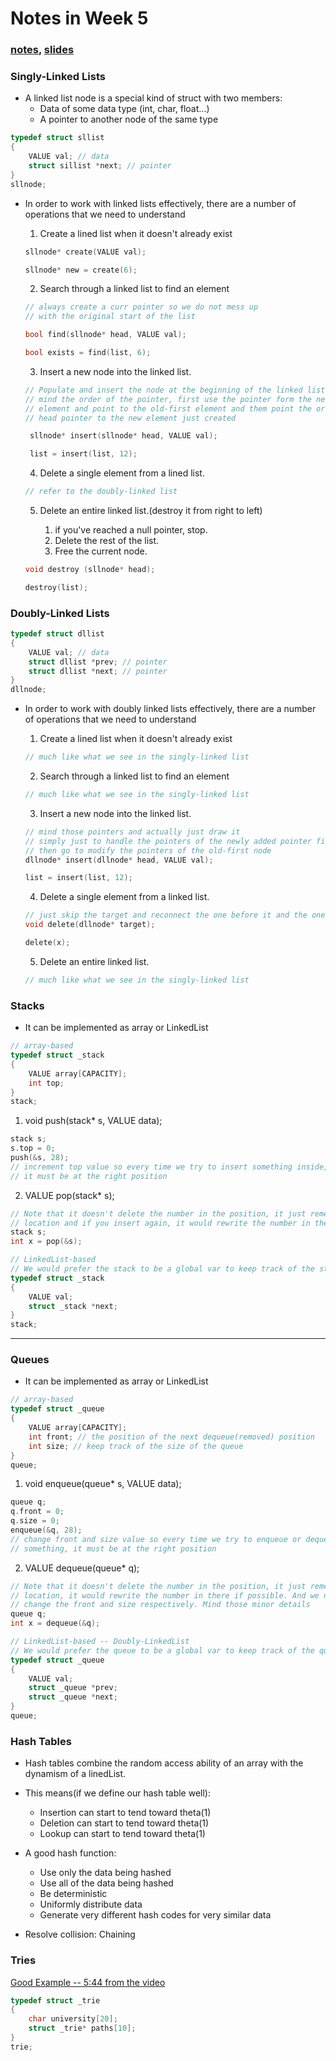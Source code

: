 # Notes in Week 5

###  [notes](http://docs.cs50.net/2016/fall/notes/5/week5.html), [slides](http://cdn.cs50.net/2016/fall/lectures/5/week5.pdf)

### Singly-Linked Lists

*   A linked list node is a special kind of struct with two members:
    *   Data of some data type (int, char, float...)
    *   A pointer to another node of the same type

```C
typedef struct sllist
{
    VALUE val; // data
    struct sillist *next; // pointer
}
sllnode;
```

*   In order to work with linked lists effectively, there are a number of operations that we need to understand

    1.  Create a lined list when it doesn't already exist
    ```C
    sllnode* create(VALUE val);

    sllnode* new = create(6);
    ```
    2.  Search through a linked list to find an element
    ```C
    // always create a curr pointer so we do not mess up 
    // with the original start of the list

    bool find(sllnode* head, VALUE val); 

    bool exists = find(list, 6);
    ```
    3.  Insert a new node into the linked list.
    ```C
    // Populate and insert the node at the beginning of the linked list.
    // mind the order of the pointer, first use the pointer form the new
    // element and point to the old-first element and them point the original
    // head pointer to the new element just created

     sllnode* insert(sllnode* head, VALUE val);

     list = insert(list, 12);
    ```
    4.  Delete a single element from a lined list.
    ```C
    // refer to the doubly-linked list
    ```
    5.  Delete an entire linked list.(destroy it from right to left)

        1.  if you've reached a null pointer, stop.
        2.  Delete the rest of the list.
        3.  Free the current node.

    ```C
    void destroy (sllnode* head);

    destroy(list);
    ```

### Doubly-Linked Lists

```C
typedef struct dllist
{
    VALUE val; // data
    struct dllist *prev; // pointer
    struct dllist *next; // pointer
}
dllnode;
```


*   In order to work with doubly linked lists effectively, there 
are a number of operations that we need to understand

    1.  Create a lined list when it doesn't already exist
    ```C
    // much like what we see in the singly-linked list
    ```
    2.  Search through a linked list to find an element
    ```C
    // much like what we see in the singly-linked list    
    ```    
    3.  Insert a new node into the linked list.
    ```C
    // mind those pointers and actually just draw it
    // simply just to handle the pointers of the newly added pointer first
    // then go to modify the pointers of the old-first node
    dllnode* insert(dllnode* head, VALUE val);

    list = insert(list, 12);
    ```    
    4.  Delete a single element from a linked list.
    ```C
    // just skip the target and reconnect the one before it and the one after.
    void delete(dllnode* target);

    delete(x);
    ```
    5.  Delete an entire linked list.
    ```C
    // much like what we see in the singly-linked list
    ```

### Stacks  

*   It can be implemented as array or LinkedList

```C
// array-based
typedef struct _stack
{
    VALUE array[CAPACITY];
    int top;
}
stack;
```

1.  void push(stack* s, VALUE data);
```C
stack s;
s.top = 0;
push(&s, 28);
// increment top value so every time we try to insert something inside,
// it must be at the right position
```

2.  VALUE pop(stack* s);
```C
// Note that it doesn't delete the number in the position, it just remember
// location and if you insert again, it would rewrite the number in there.
stack s;
int x = pop(&s);
```

```C
// LinkedList-based
// We would prefer the stack to be a global var to keep track of the stack.
typedef struct _stack
{
    VALUE val;
    struct _stack *next;
}
stack;
```

***

### Queues

*   It can be implemented as array or LinkedList

```C
// array-based
typedef struct _queue
{
    VALUE array[CAPACITY];
    int front; // the position of the next dequeue(removed) position
    int size; // keep track of the size of the queue
}
queue;
```

1.  void enqueue(queue* s, VALUE data);
```C
queue q;
q.front = 0;
q.size = 0;
enqueue(&q, 28);
// change front and size value so every time we try to enqueue or dequeue\
// something, it must be at the right position
```

2.  VALUE dequeue(queue* q);
```C
// Note that it doesn't delete the number in the position, it just remember
// location, it would rewrite the number in there if possible. And we need to
// change the front and size respectively. Mind those minor details
queue q;
int x = dequeue(&q);
```

```C
// LinkedList-based -- Doubly-LinkedList
// We would prefer the queue to be a global var to keep track of the queue.
typedef struct _queue
{
    VALUE val;
    struct _queue *prev;
    struct _queue *next;
}
queue;
```

### Hash Tables

*   Hash tables combine the random access ability of an array with the dynamism
of a linedList.
*   This means(if we define our hash table well):
    *   Insertion can start to tend toward theta(1)
    *   Deletion can start to tend toward theta(1)
    *   Lookup can start to tend toward theta(1)

*   A good hash function:
    *   Use only the data being hashed
    *   Use all of the data being hashed
    *   Be deterministic
    *   Uniformly distribute data
    *   Generate very different hash codes for very  similar data 

*   Resolve collision: Chaining


### Tries

[Good Example -- 5:44 from the video](https://www.youtube.com/watch?v=TRg9DQFu0kU&feature=youtu.be)

```C
typedef struct _trie
{
    char university[20];
    struct _trie* paths[10];
}
trie;
```


